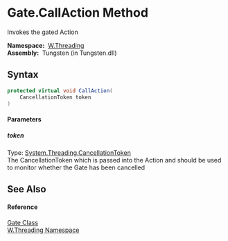 Gate.CallAction Method
======================
   Invokes the gated Action

  **Namespace:**  [W.Threading][1]  
  **Assembly:**  Tungsten (in Tungsten.dll)

Syntax
------

```csharp
protected virtual void CallAction(
	CancellationToken token
)
```

#### Parameters

##### *token*
Type: [System.Threading.CancellationToken][2]  
The CancellationToken which is passed into the Action and should be used to monitor whether the Gate has been cancelled


See Also
--------

#### Reference
[Gate Class][3]  
[W.Threading Namespace][1]  

[1]: ../README.md
[2]: http://msdn.microsoft.com/en-us/library/dd384802
[3]: README.md
